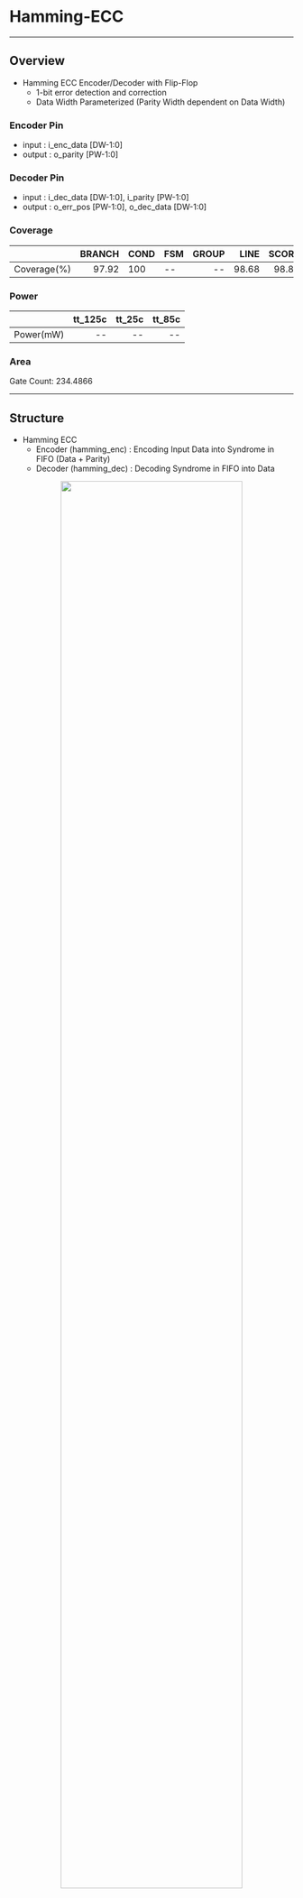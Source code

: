 # Hamming-ECC
***
## Overview
  -  Hamming ECC Encoder/Decoder with Flip-Flop    
      -  1-bit error detection and correction
      -  Data Width Parameterized (Parity Width dependent on Data Width)

### Encoder Pin
  -  input : i_enc_data [DW-1:0]
  -  output : o_parity [PW-1:0]


### Decoder Pin
  -  input : i_dec_data [DW-1:0], i_parity [PW-1:0]
  -  output : o_err_pos [PW-1:0], o_dec_data [DW-1:0]


### Coverage
|             |   BRANCH | COND   | FSM   |   GROUP |   LINE |   SCORE |
|:------------|---------:|:-------|:------|--------:|-------:|--------:|
| Coverage(%) |    97.92 | 100    | --    |    --   |  98.68 |   98.87 |

### Power
|           |   tt_125c |   tt_25c |   tt_85c |
|:----------|----------:|---------:|---------:|
| Power(mW) |     --    |    --    |    --    |

### Area
Gate Count: 234.4866


***
## Structure

  -  Hamming ECC    
      -  Encoder (hamming_enc) : Encoding Input Data into Syndrome in FIFO (Data + Parity)
      -  Decoder (hamming_dec) : Decoding Syndrome in FIFO into Data

<p align="center"><img src="https://github.com/JinungJ/Hamming-ECC/assets/158130893/e4c14750-0ac2-4e5a-aa8c-53ffcf9a1bc0" width="80%" height="80%"></p>


***
## Function

  -  FIFO 내 (input → output)에서 1-bit Error 발생하면 복원하여 출력
      -  PARITY_FIFO와 PARITY_FIFO 중에서 발생한 1-bit Error는 hamming_dec 내에서 Error 발생 위치 확인 및 수정
      -  DW (Data Width)는 Parameterizing 가능하며, PW (Parity Width)는 각 block 내에서 local parameter로 계산

<p align="center"><img src="https://github.com/JinungJ/Hamming-ECC/assets/158130893/06765dce-7de4-454f-94b2-696c1b80f1e6" width="80%" height="80%"></p>


***
## Verification Concept

  -  Python Package, Code Model, Verilog RTL 교차 검증 구조

<p align="center"><img src="https://github.com/JinungJ/Hamming-ECC/assets/158130893/0bdafb36-5ef8-47cf-86bd-ae7f8e2feba1" width="100%" height="100%"></p>


***
## Block Diagram

  -  hamming_enc -> FIFO -> hamming_dec

<p align="center"><img src="https://github.com/JinungJ/Hamming-ECC/assets/158130893/0d951975-0e9d-456f-8f31-e9f5ff95c9aa" width="100%" height="100%"></p>


***
## Code Analysis

  ### Hamming ECC Top Structure

<p align="center"><img src="https://github.com/JinungJ/Hamming-ECC/assets/158130893/352c59e3-e415-47e6-8904-a194468a9d35" width="40%" height="40%">    <img src="https://github.com/JinungJ/Hamming-ECC/assets/158130893/efc51a1c-74f1-40c1-b964-5cfcadc09543" width="35%" height="35%"></p>

  ### Hamming Encoder : get data position

<p align="left"><img src="https://github.com/JinungJ/Hamming-ECC/assets/158130893/fd993374-39ad-45ff-b5ec-a8a3dd68e18d" width="40%" height="40%"></p>

  -  syndrome[11:0] : data & parity 조합

      [0][1][2][3][4][5][6][7][8][9][10][11]

  
  -  get_data_pos[7:0] : 2^n이 아닌 자연수
    
      ex) DW = 8,

      [0][1][2][3][4][5][6][7] = [3,5,6,7,9,10,11,12] = ['0011','0101','0110','0111','1001','1010','1011','1100']

      i=2, get_data_pos[0] / i=4, get_data_pos[1] / i=5, get_data_pos[2] / i=6, get_data_pos[3] / i=8, get_data_pos[4] / i=9, get_data_pos[5] / i=10, get_data_pos[6] / i=11, get_data_pos[7]


  ### Hamming Encoder : get parity

<p align="left"><img src="https://github.com/JinungJ/Hamming-ECC/assets/158130893/faa715e7-c8a8-4e47-9bec-9d49d28e18b5" width="40%" height="40%"></p>

  -  data_pos[8][7:0] : data & parity 조합

      [0][1][2][3][4][5][6][7] = [3,5,6,7,9,10,11,12] = ['0011','0101','0110','0111','1001','1010','1011','1100']

  -  r_parity[3:0]

      [0] = i_enc_data[2] ^ i_enc_data[4] ^ i_enc_data[6] ^ i_enc_data[8] ^ i_enc_data[10]

        => 2^0 값이 1(0011, 0101, 0111, 1001, 1011)인 i_enc_data[i] 들의 XOR

      [1] = i_enc_data[2] ^ i_enc_data[5] ^ i_enc_data[6] ^ i_enc_data[9] ^ i_enc_data[10]

        ⇒ 2^1 값이 1(0011, 0110, 0111, 1010, 1011)인 i_enc_data[i] 들의 XOR

      [2] = i_enc_data[4] ^ i_enc_data[5] ^ i_enc_data[6] ^ i_enc_data[11]

        ⇒ 2^2 값이 1(0101, 0110, 0111, 1100)인 i_enc_data[i] 들의 XOR

      [3] = i_enc_data[8] ^ i_enc_data[9] ^ i_enc_data[10] ^ i_enc_data[11]

        ⇒ 1(1001, 1010, 1011, 1100)인 i_enc_data[i] 들의 XOR


  ### Hamming Decoder : get check bit

<p align="left"><img src="https://github.com/JinungJ/Hamming-ECC/assets/158130893/b51fb3e9-3c45-4464-a2f1-245fad5d2e41" width="40%" height="40%"></p>

⇒ Encoder에서 data position 구하는 방식과 동일

  -  r_chk_bit[3:0]

      Encoder에서 parity를 구하는 방식으로 먼저 계산한 뒤, 수신한 parity[3:0]의 각 bit를 XOR 계산
   ⇒ new calculated parity[i] ^ received parity[i] = r_chk_bit[i]


  -  chk_bit

      r_chk_bit[3:0]의 각 bit를 OR 계산하여 1-bit error 유무 판단
   

  ### Hamming Decoder : get error bit position & recover it

<p align="left"><img src="https://github.com/JinungJ/Hamming-ECC/assets/158130893/44239d10-0dbf-439e-946f-0afc52a20e22" width="40%" height="40%"></p>  

  -  err_bit[PW-1:0] : 

      Error 발생 bit의 position (i)값


  -  err_bit_enable : 

      Bit Error 발생 여부

      
      -  err_bit_enable = ‘H’ (Bit Error 발생) 이면, err_bit 값에 해당하는 i_dec_data[i]를 flip


***
## Simulation Conclusion

  -  Synthesis Result : Report

      |**Total cell area**|13.600224|
      |-------------------|---------|
      |**NAND2 area**     |0.058    |
      |**Gate Count**     |234      |

     
  -  Simulation Result : Waveform with **NO ERROR**

<p align="center"><img src="https://github.com/JinungJ/Hamming-ECC/assets/158130893/84cc581a-284e-4473-a608-c5ec16fbfe39" width="100%" height="100%"></p>  

     
  -  Simulation Result : Waveform with **ERROR**

<p align="center"><img src="https://github.com/JinungJ/Hamming-ECC/assets/158130893/b7967e17-2d93-435d-bba4-3bd60c893a0d" width="100%" height="100%"></p>  

